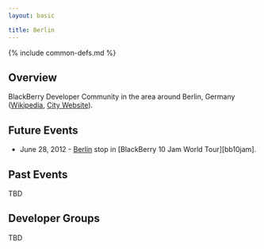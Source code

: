 ```yaml
---
layout: basic

title: Berlin
---
```

{% include common-defs.md %}

## Overview

BlackBerry Developer Community in the area around Berlin, Germany
([Wikipedia](http://en.wikipedia.org/wiki/Berlin), [City Website](http://www.berlin.de/international/index.en.php)).

## Future Events

* June 28, 2012 - [Berlin](http://www.blackberryjamworldtour.com/santa-clara) stop in [BlackBerry 10 Jam World Tour][bb10jam].

## Past Events

TBD

## Developer Groups

TBD


